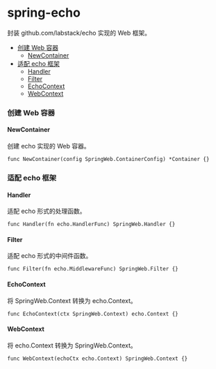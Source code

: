 # spring-echo

封装 github.com/labstack/echo 实现的 Web 框架。

- [创建 Web 容器](#创建-web-容器)
    - [NewContainer](#newcontainer)
- [适配 echo 框架](#适配-echo-框架)
    - [Handler](#handler)
    - [Filter](#filter)
    - [EchoContext](#echocontext)
    - [WebContext](#webcontext)

### 创建 Web 容器

#### NewContainer

创建 echo 实现的 Web 容器。

    func NewContainer(config SpringWeb.ContainerConfig) *Container {}

### 适配 echo 框架

#### Handler

适配 echo 形式的处理函数。

    func Handler(fn echo.HandlerFunc) SpringWeb.Handler {}

#### Filter

适配 echo 形式的中间件函数。

    func Filter(fn echo.MiddlewareFunc) SpringWeb.Filter {}

#### EchoContext

将 SpringWeb.Context 转换为 echo.Context。

    func EchoContext(ctx SpringWeb.Context) echo.Context {}

#### WebContext

将 echo.Context 转换为 SpringWeb.Context。

    func WebContext(echoCtx echo.Context) SpringWeb.Context {}